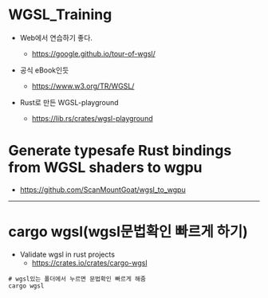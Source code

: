 # WGSL_Training
- Web에서 연습하기 좋다.
  - https://google.github.io/tour-of-wgsl/
- 공식 eBook인듯
  - https://www.w3.org/TR/WGSL/

- Rust로 만든 WGSL-playground
  - https://lib.rs/crates/wgsl-playground

# Generate typesafe Rust bindings from WGSL shaders to wgpu 
- https://github.com/ScanMountGoat/wgsl_to_wgpu

<hr />

# cargo wgsl(wgsl문법확인 빠르게 하기)
- Validate wgsl in rust projects
  - https://crates.io/crates/cargo-wgsl

```
# wgsl있는 폴더에서 누르면 문법확인 빠르게 해줌
cargo wgsl
```
